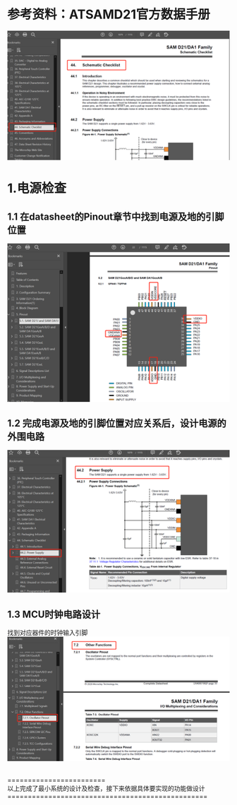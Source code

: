 
# 参考资料：ATSAMD21官方数据手册
![images](https://github.com/yuchengstudio/cortex-M/blob/master/cortex-m0%2B/SAMD21/reference/SAMD21_schematic_checklist_001.png)


# 1.电源检查
## 1.1 在datasheet的Pinout章节中找到电源及地的引脚位置
![images](https://github.com/yuchengstudio/cortex-M/blob/master/cortex-m0%2B/SAMD21/reference/SAMD21_schematic_checklist_002.png)

## 1.2 完成电源及地的引脚位置对应关系后，设计电源的外围电路
![images](https://github.com/yuchengstudio/cortex-M/blob/master/cortex-m0%2B/SAMD21/reference/SAMD21_schematic_checklist_003.png)


## 1.3 MCU时钟电路设计
找到对应器件的时钟输入引脚
![images](https://github.com/yuchengstudio/cortex-M/blob/master/cortex-m0%2B/SAMD21/reference/SAMD21_schematic_checklist_004.png)

<br/>========================
<br/>以上完成了最小系统的设计及检查，接下来依据具体要实现的功能做设计
<br/>=================================================
